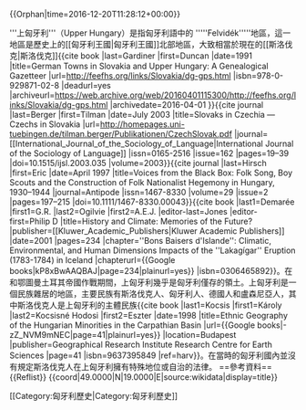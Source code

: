{{Orphan|time=2016-12-20T11:28:12+00:00}}

'''上匈牙利'''（Upper Hungary）是指匈牙利語中的 '''''Felvidék'''''地區，這一地區是歷史上的[[匈牙利王國|匈牙利王國]]北部地區，大致相當於現在的[[斯洛伐克|斯洛伐克]]<ref>{{cite book |last=Gardiner |first=Duncan |date=1991 |title=German Towns in Slovakia and Upper Hungary: A Genealogical Gazetteer |url=http://feefhs.org/links/Slovakia/dg-gps.html |isbn=978-0-929871-02-8 |deadurl=yes |archiveurl=https://web.archive.org/web/20160401115300/http://feefhs.org/links/Slovakia/dg-gps.html |archivedate=2016-04-01 }}</ref><ref>{{cite journal |last=Berger |first=Tilman |date=July 2003 |title=Slovaks in Czechia — Czechs in Slovakia |url=http://homepages.uni-tuebingen.de/tilman.berger/Publikationen/CzechSlovak.pdf |journal=[[International_Journal_of_the_Sociology_of_Language|International Journal of the Sociology of Language]] |issn=0165-2516 |issue=162 |pages=19–39 |doi=10.1515/ijsl.2003.035 |volume=2003}}</ref><ref>{{cite journal |last=Hirsch |first=Eric |date=April 1997 |title=Voices from the Black Box: Folk Song, Boy Scouts and the Construction of Folk Nationalist Hegemony in Hungary, 1930–1944 |journal=Antipode |issn=1467-8330 |volume=29 |issue=2 |pages=197–215 |doi=10.1111/1467-8330.00043}}</ref><ref>{{cite book |last1=Demarée |first1=G.R. |last2=Ogilvie |first2=A.E.J. |editor-last=Jones |editor-first=Philip D |title=History and Climate: Memories of the Future? |publisher=[[Kluwer_Academic_Publishers|Kluwer Academic Publishers]] |date=2001 |pages=234 |chapter=''Bons Baisers d'Islande'': Climatic, Environmental, and Human Dimensions Impacts of the ''Lakagígar'' Eruption (1783-1784) in Iceland |chapterurl={{Google books|kP8xBwAAQBAJ|page=234|plainurl=yes}} |isbn=0306465892}}</ref>。在和鄂圖曼土耳其帝國作戰期間，上匈牙利幾乎是匈牙利僅存的領土。上匈牙利是一個民族雜居的地區，主要民族有斯洛伐克人、匈牙利人、德國人和盧森尼亞人，其中斯洛伐克人是上匈牙利的主體民族<ref name="Kocsis">{{cite book |last1=Kocsis |first1=Károly |last2=Kocsisné Hodosi |first2=Eszter |date=1998 |title=Ethnic Geography of the Hungarian Minorities in the Carpathian Basin |url={{Google books|-zZ_NVM9mNEC|page=41|plainurl=yes}} |location=Budapest |publisher=Geographical Research Institute Research Centre for Earth Sciences |page=41 |isbn=9637395849 |ref=harv}}</ref>。在當時的匈牙利國內並沒有規定斯洛伐克人在上匈牙利擁有特殊地位或自治的法律。
==參考資料==
{{Reflist}}
{{coord|49.0000|N|19.0000|E|source:wikidata|display=title}}

[[Category:匈牙利歷史|Category:匈牙利歷史]]